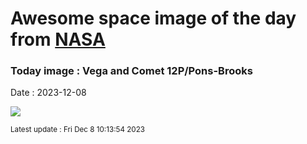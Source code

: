 
# Awesome space image of the day from [NASA](https://api.nasa.gov/)

### Today image : Vega and Comet 12P/Pons-Brooks
Date : 2023-12-08

![](https://apod.nasa.gov/apod/image/2312/_12P_Pons_Brooks_2023_12_04_184135PST_DEBartlett1024.jpg)

<small>Latest update : Fri Dec  8 10:13:54 2023</small>
        